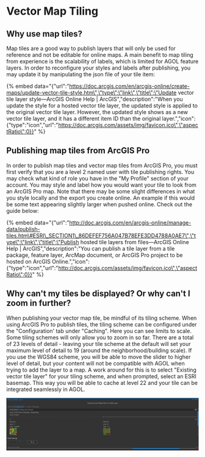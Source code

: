 # Vector Map Tiling

## Why use map tiles?

Map tiles are a good way to publish layers that will only be used for reference and not be editable for online maps. A main benefit to map tiling from experience is the scalability of labels, which is limited for AGOL feature layers. In order to reconfigure your styles and labels after publishing, you may update it by manipulating the json file of your tile item: 

{% embed data="{\"url\":\"https://doc.arcgis.com/en/arcgis-online/create-maps/update-vector-tile-style.htm\",\"type\":\"link\",\"title\":\"Update vector tile layer style—ArcGIS Online Help \| ArcGIS\",\"description\":\"When you update the style for a hosted vector tile layer, the updated style is applied to the original vector tile layer.   However, the updated style shows as a new vector tile layer, and it has a different item ID than the original layer.\",\"icon\":{\"type\":\"icon\",\"url\":\"https://doc.arcgis.com/assets/img/favicon.ico\",\"aspectRatio\":0}}" %}



## Publishing map tiles from ArcGIS Pro

In order to publish map tiles and vector map tiles from ArcGIS Pro, you must first verify that you are a level 2 named user with tile publishing rights. You may check what kind of role you have in the "My Profile" section of your account. You may style and label how you would want your tile to look from an ArcGIS Pro map. Note that there may be some slight differences in what you style locally and the export you create online. An example if this would be some text appearing slightly larger when pushed online. Check out the guide below:

{% embed data="{\"url\":\"http://doc.arcgis.com/en/arcgis-online/manage-data/publish-tiles.htm\#ESRI\_SECTION1\_86DEFEF756A047B78EFE3DD4788A0AE7\",\"type\":\"link\",\"title\":\"Publish hosted tile layers from files—ArcGIS Online Help \| ArcGIS\",\"description\":\"You can publish a tile layer from a tile package, feature layer,  ArcMap document, or ArcGIS Pro project to be hosted on ArcGIS Online.\",\"icon\":{\"type\":\"icon\",\"url\":\"http://doc.arcgis.com/assets/img/favicon.ico\",\"aspectRatio\":0}}" %}

## Why can't my tiles be displayed? Or why can't I zoom in further?

When publishing your vector map tile, be mindful of its tiling scheme. When using ArcGIS Pro to publish tiles, the tiling scheme can be configured under the "Configuration' tab under "Caching".  Here you can see limits to scale. Some tiling schemes will only allow you to zoom in so far. There are a total of 23 levels of detail - leaving your tile scheme at the default will set your maximum level of detail to 19 \(around the neighborhood/building scale\). If you use the WGS84 scheme, you will be able to move the slider to higher level of detail, but your content will not be compatible with AGOL when trying to add the layer to a map. A work around for this is to select "Existing vector tile layer" for your tiling scheme, and when prompted, select an ESRI basemap. This way you will be able to cache at level 22 and your tile can be integrated seamlessly in AGOL. 



![Configuring your tiling scheme in ArcGIS Pro](../.gitbook/assets/tiling_scheme.PNG)



